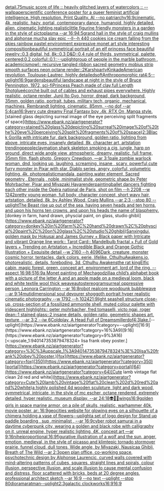 [detail](https://www.ebank.nz/aiartgenerator?category=detail)[.75](https://www.ebank.nz/aiartgenerator?category=.75)[music score of life :: heavily glitched layers of watercolors :: --wallpaper](https://www.ebank.nz/aiartgenerator?category=music%20score%20of%20life%20%3A%3A%20heavily%20glitched%20layers%20of%20watercolors%20%3A%3A%20--wallpaper)[scientific conference poster for a queer feminist artificial intelligence. High resolution. Print Quality. AI --no patriarchy](https://www.ebank.nz/aiartgenerator?category=scientific%20conference%20poster%20for%20a%20queer%20feminist%20artificial%20intelligence.%20High%20resolution.%20Print%20Quality.%20AI%20--no%20patriarchy)[16:9](https://www.ebank.nz/aiartgenerator?category=16%3A9)[cinematic, 4k, realistic, hazy, portal, contemporary dance, humanoid, highly detailed, alien, cinematic lighting,](https://www.ebank.nz/aiartgenerator?category=cinematic%2C%204k%2C%20realistic%2C%20hazy%2C%20portal%2C%20contemporary%20dance%2C%20humanoid%2C%20highly%20detailed%2C%20alien%2C%20cinematic%20lighting%2C)[realistic](https://www.ebank.nz/aiartgenerator?category=realistic)[little figurine friendly monsters in a garden in the style of pictoplasma --ar 16:9](https://www.ebank.nz/aiartgenerator?category=little%20figurine%20friendly%20monsters%20in%20a%20garden%20in%20the%20style%20of%20pictoplasma%20--ar%2016%3A9)[4:5](https://www.ebank.nz/aiartgenerator?category=4%3A5)[grand hall in the style of craig mullins and alphonse mucha slav epic --ll](https://www.ebank.nz/aiartgenerator?category=grand%20hall%20in%20the%20style%20of%20craig%20mullins%20and%20alphonse%20mucha%20slav%20epic%20--ll)[--h 440 cookies ice cream falling from the skies rainbow pastel environment expressive monet art style interesting composition](https://www.ebank.nz/aiartgenerator?category=--h%20440%20cookies%20ice%20cream%20falling%20from%20the%20skies%20rainbow%20pastel%20environment%20expressive%20monet%20art%20style%20interesting%20composition)[beautiful symmetrical portrait of an elf princess face beautiful jewelry::0.3 digital, hd, 8k::0.3 D&D::0.4 rule of thirds, symmetrical, palette, centered:0.2 colorful::0.1](https://www.ebank.nz/aiartgenerator?category=beautiful%20symmetrical%20portrait%20of%20an%20elf%20princess%20face%20beautiful%20jewelry%3A%3A0.3%20digital%2C%20hd%2C%208k%3A%3A0.3%20D%26D%3A%3A0.4%20rule%20of%20thirds%2C%20symmetrical%2C%20palette%2C%20centered%3A0.2%20colorful%3A%3A0.1)[::](https://www.ebank.nz/aiartgenerator?category=%3A%3A)[--uplight](https://www.ebank.nz/aiartgenerator?category=--uplight)[group of people in the marble bathroom , academicism](https://www.ebank.nz/aiartgenerator?category=group%20of%20people%20in%20the%20marble%20bathroom%20%2C%20academicism)[owl:: recursive tangled ribbon sacred geometry mobius strip smooth surfaces neon octane render::2](https://www.ebank.nz/aiartgenerator?category=owl%3A%3A%20recursive%20tangled%20ribbon%20sacred%20geometry%20mobius%20strip%20smooth%20surfaces%20neon%20octane%20render%3A%3A2)[Karsh](https://www.ebank.nz/aiartgenerator?category=Karsh)[party](https://www.ebank.nz/aiartgenerator?category=party)[Kinkade](https://www.ebank.nz/aiartgenerator?category=Kinkade)[American revolution, Toulouse-Lautrec, highly detailed](https://www.ebank.nz/aiartgenerator?category=American%20revolution%2C%20Toulouse-Lautrec%2C%20highly%20detailed)[soft](https://www.ebank.nz/aiartgenerator?category=soft)[Anthropomorphic rat](https://www.ebank.nz/aiartgenerator?category=Anthropomorphic%20rat)[4:5](https://www.ebank.nz/aiartgenerator?category=4%3A5)[--uplight](https://www.ebank.nz/aiartgenerator?category=--uplight)[16:9](https://www.ebank.nz/aiartgenerator?category=16%3A9)[gardens](https://www.ebank.nz/aiartgenerator?category=gardens)[beautiful landscape at night in the style of Bruce Pennington, 1972, sci-fi](https://www.ebank.nz/aiartgenerator?category=beautiful%20landscape%20at%20night%20in%20the%20style%20of%20Bruce%20Pennington%2C%201972%2C%20sci-fi)[Princess Peach,made of clay,full Length Shot](https://www.ebank.nz/aiartgenerator?category=Princess%20Peach%2Cmade%20of%20clay%2Cfull%20Length%20Shot)[glue](https://www.ebank.nz/aiartgenerator?category=glue)[écorché built out of cables and exhaust pipes everywhere. Highly realistic, octane render, Junji Ito Gyo, horror, dread, dark background, 35mm, golden ratio, portrait, tubes, military tech, organic, mechanical, machines, Rembrandt lighting, cinematic, 85mm, --no dof --ar 5:4](https://www.ebank.nz/aiartgenerator?category=%C3%A9corch%C3%A9%20built%20out%20of%20cables%20and%20exhaust%20pipes%20everywhere.%20Highly%20realistic%2C%20octane%20render%2C%20Junji%20Ito%20Gyo%2C%20horror%2C%20dread%2C%20dark%20background%2C%2035mm%2C%20golden%20ratio%2C%20portrait%2C%20tubes%2C%20military%20tech%2C%20organic%2C%20mechanical%2C%20machines%2C%20Rembrandt%20lighting%2C%20cinematic%2C%2085mm%2C%20--no%20dof%20--ar%205%3A4)[can](https://www.ebank.nz/aiartgenerator?category=can)[16:9](https://www.ebank.nz/aiartgenerator?category=16%3A9)[very cute dreamy Final Fantasy boy .4k ,RTX On ,Manga style.](https://www.ebank.nz/aiartgenerator?category=very%20cute%20dreamy%20Final%20Fantasy%20boy%20.4k%20%2CRTX%20On%20%2CManga%20style.)[stained glass depicting surreal image of the eye perceiving split fragments of space](https://www.ebank.nz/aiartgenerator?category=stained%20glass%20depicting%20surreal%20image%20of%20the%20eye%20perceiving%20split%20fragments%20of%20space)[2:3](https://www.ebank.nz/aiartgenerator?category=2%3A3)[Black Gorilla with intricate fur, dark background, golden ratio, lighting from above, intricate eyes, insanely detailed, 8k, character art, artstation trending](https://www.ebank.nz/aiartgenerator?category=Black%20Gorilla%20with%20intricate%20fur%2C%20dark%20background%2C%20golden%20ratio%2C%20lighting%20from%20above%2C%20intricate%20eyes%2C%20insanely%20detailed%2C%208k%2C%20character%20art%2C%20artstation%20trending)[people](https://www.ebank.nz/aiartgenerator?category=people)[claymation shark skeleton smoking a cig, jungle, harp on ground, direct wide angle view, atmospheric, dreamy, realistic, full frame, 35mm film, flash photo, Gregory Crewdson, —ar 3:1](https://www.ebank.nz/aiartgenerator?category=claymation%20shark%20skeleton%20smoking%20a%20cig%2C%20jungle%2C%20harp%20on%20ground%2C%20direct%20wide%20angle%20view%2C%20atmospheric%2C%20dreamy%2C%20realistic%2C%20full%20frame%2C%2035mm%20film%2C%20flash%20photo%2C%20Gregory%20Crewdson%2C%20%E2%80%94ar%203%3A1)[pale zombie warlock woman, dnd, looking up, laughing, screaming, insane , scary, powerful,](https://www.ebank.nz/aiartgenerator?category=pale%20zombie%20warlock%20woman%2C%20dnd%2C%20looking%20up%2C%20laughing%2C%20screaming%2C%20insane%20%2C%20scary%2C%20powerful%2C)[cute furry monster in Pixar with star, Diablo series, angry, colorful, volumetric lighting, 4k, photorealistic](https://www.ebank.nz/aiartgenerator?category=cute%20furry%20monster%20in%20Pixar%20with%20star%2C%20Diablo%20series%2C%20angry%2C%20colorful%2C%20volumetric%20lighting%2C%204k%2C%20photorealistic)[mandala ,painting,water element, Sacred geometry , Eternals , noble ,minimalist style ,geometric shape,by Peter Mohrbacher, Pixar and Miyazaki Haya](https://www.ebank.nz/aiartgenerator?category=mandala%20%2Cpainting%2Cwater%20element%2C%20Sacred%20geometry%20%2C%20Eternals%20%2C%20noble%20%2Cminimalist%20style%20%2Cgeometric%20shape%2Cby%20Peter%20Mohrbacher%2C%20Pixar%20and%20Miyazaki%20Haya)[render](https://www.ebank.nz/aiartgenerator?category=render)[painting](https://www.ebank.nz/aiartgenerator?category=painting)[](https://www.ebank.nz/aiartgenerator?category=)[ballet dancers fighting each other inside the Opéra national de Paris, shot on film --h 2208 --w 1242](https://www.ebank.nz/aiartgenerator?category=ballet%20dancers%20fighting%20each%20other%20inside%20the%20Op%C3%A9ra%20national%20de%20Paris%2C%20shot%20on%20film%20--h%202208%20--w%201242)[pretty young woman, full body, character concept, short wavy hair, artstation, detailed, 8k, by Ashley Wood, Craig Mullins --ar 2:3 --stop 80 --uplight](https://www.ebank.nz/aiartgenerator?category=pretty%20young%20woman%2C%20full%20body%2C%20character%20concept%2C%20short%20wavy%20hair%2C%20artstation%2C%20detailed%2C%208k%2C%20by%20Ashley%20Wood%2C%20Craig%20Mullins%20--ar%202%3A3%20--stop%2080%20--uplight)[The Beast rise up out of the sea, having seven heads and ten horns, and upon his horns ten crowns, and upon his heads the name of blasphemy.](https://www.ebank.nz/aiartgenerator?category=The%20Beast%20rise%20up%20out%20of%20the%20sea%2C%20having%20seven%20heads%20and%20ten%20horns%2C%20and%20upon%20his%20horns%20ten%20crowns%2C%20and%20upon%20his%20heads%20the%20name%20of%20blasphemy.)[donkey in farm, hand drawn, physcial paint, on glass, studio ghibli](https://www.ebank.nz/aiartgenerator?category=donkey%20in%20farm%2C%20hand%20drawn%2C%20physcial%20paint%2C%20on%20glass%2C%20studio%20ghibli)[Sanxingdui, golden mask by Hokusai and James Gurney + Black paper with Intricate and vibrant Orange line work:: Tarot Card:: Mandelbulb fractal + Full of Gold layers + Trending on Artstation + Incredible Black and Orange Gothic Illustration + Exquisite detail  --w 2160  --h 4096](https://www.ebank.nz/aiartgenerator?category=Sanxingdui%2C%20golden%20mask%20by%20Hokusai%20and%20James%20Gurney%20%2B%20Black%20paper%20with%20Intricate%20and%20vibrant%20Orange%20line%20work%3A%3A%20Tarot%20Card%3A%3A%20Mandelbulb%20fractal%20%2B%20Full%20of%20Gold%20layers%20%2B%20Trending%20on%20Artstation%20%2B%20Incredible%20Black%20and%20Orange%20Gothic%20Illustration%20%2B%20Exquisite%20detail%20%20--w%202160%20%20--h%204096)[Dark, creature, monster cosmic horror, tentacles, dark colors, eerie, lifelike, CthulhuAwakens.io, photorealistic, details, foreboding, 3d, Cthulhu Awakens](https://www.ebank.nz/aiartgenerator?category=Dark%2C%20creature%2C%20monster%20cosmic%20horror%2C%20tentacles%2C%20dark%20colors%2C%20eerie%2C%20lifelike%2C%20CthulhuAwakens.io%2C%20photorealistic%2C%20details%2C%20foreboding%2C%203d%2C%20Cthulhu%20Awakens)[the rat king](https://www.ebank.nz/aiartgenerator?category=the%20rat%20king)[Elfic cabin, magic forest, green, concept art, environment art, lord of the ring, --aspect 16:9](https://www.ebank.nz/aiartgenerator?category=Elfic%20cabin%2C%20magic%20forest%2C%20green%2C%20concept%20art%2C%20environment%20art%2C%20lord%20of%20the%20ring%2C%20--aspect%2016%3A9)[8:5](https://www.ebank.nz/aiartgenerator?category=8%3A5)[16:9](https://www.ebank.nz/aiartgenerator?category=16%3A9)[a Monet painting of Mechagodzilla](https://www.ebank.nz/aiartgenerator?category=a%20Monet%20painting%20of%20Mechagodzilla)[a child’s alphabet book with a picture of the letter A and an apple  made on a medieval loom, black and white textile wool thick weave](https://www.ebank.nz/aiartgenerator?category=a%20child%E2%80%99s%20alphabet%20book%20with%20a%20picture%20of%20the%20letter%20A%20and%20an%20apple%20%20made%20on%20a%20medieval%20loom%2C%20black%20and%20white%20textile%20wool%20thick%20weave)[autostereogram](https://www.ebank.nz/aiartgenerator?category=autostereogram)[surreal oppressive person, Leonora Carrington --ar 16:8](https://www.ebank.nz/aiartgenerator?category=surreal%20oppressive%20person%2C%20Leonora%20Carrington%20--ar%2016%3A8)[robot realcore woodpunk bubblewave --ar 9:14](https://www.ebank.nz/aiartgenerator?category=robot%20realcore%20woodpunk%20bubblewave%20--ar%209%3A14)[mutidimensional soul devourer shoggoth portrait hyper realistic cinematic photography --w 1792 --h 1024](https://www.ebank.nz/aiartgenerator?category=mutidimensional%20soul%20devourer%20shoggoth%20portrait%20hyper%20realistic%20cinematic%20photography%20--w%201792%20--h%201024)[21:9](https://www.ebank.nz/aiartgenerator?category=21%3A9)[light,](https://www.ebank.nz/aiartgenerator?category=light%2C)[seashell structure close-up, cross-section of a fossilized ammonite shell, muted colour palette with iridescent highlights:: peter mohrbacher, fred tomaselli, victo ngai, roger dean::1 stained glass::2 insane details, golden ratio, geometric shapes art, texture, --ar 3:2 --iw 6](https://www.ebank.nz/aiartgenerator?category=seashell%20structure%20close-up%2C%20cross-section%20of%20a%20fossilized%20ammonite%20shell%2C%20muted%20colour%20palette%20with%20iridescent%20highlights%3A%3A%20peter%20mohrbacher%2C%20fred%20tomaselli%2C%20victo%20ngai%2C%20roger%20dean%3A%3A1%20stained%20glass%3A%3A2%20insane%20details%2C%20golden%20ratio%2C%20geometric%20shapes%20art%2C%20texture%2C%20--ar%203%3A2%20--iw%206)[Coldplay, A Head Full of Dreams](https://www.ebank.nz/aiartgenerator?category=Coldplay%2C%20A%20Head%20Full%20of%20Dreams)[miller](https://www.ebank.nz/aiartgenerator?category=miller)[dof](https://www.ebank.nz/aiartgenerator?category=dof)[4:3](https://www.ebank.nz/aiartgenerator?category=4%3A3)[lake.](https://www.ebank.nz/aiartgenerator?category=lake.)[--uplight](https://www.ebank.nz/aiartgenerator?category=--uplight)[16:9](https://www.ebank.nz/aiartgenerator?category=16%3A9)[9:16](https://www.ebank.nz/aiartgenerator?category=9%3A16)[<:upscale_1:940147353879478324> lisa frank obey poster.](https://www.ebank.nz/aiartgenerator?category=%3C%3Aupscale_1%3A940147353879478324%3E%20lisa%20frank%20obey%20poster.)[fox](https://www.ebank.nz/aiartgenerator?category=fox)[350](https://www.ebank.nz/aiartgenerator?category=350)[portal](https://www.ebank.nz/aiartgenerator?category=portal)[64](https://www.ebank.nz/aiartgenerator?category=64)[Cute lamb vintage flat clean 2d red and white](https://www.ebank.nz/aiartgenerator?category=Cute%20lamb%20vintage%20flat%20clean%202d%20red%20and%20white)[a highly polished  4d wooden sculpture, light and dark wood, symmetrical,  intricate,  in the style of mc escher, octane rendered,  extremely detailed,  hyper realistic, museum display,  --ar 24:18](https://www.ebank.nz/aiartgenerator?category=a%20highly%20polished%20%204d%20wooden%20sculpture%2C%20light%20and%20dark%20wood%2C%20symmetrical%2C%20%20intricate%2C%20%20in%20the%20style%20of%20mc%20escher%2C%20octane%20rendered%2C%20%20extremely%20detailed%2C%20%20hyper%20realistic%2C%20museum%20display%2C%20%20--ar%2024%3A18)[👽🤖💀](https://www.ebank.nz/aiartgenerator?category=%F0%9F%91%BD%F0%9F%A4%96%F0%9F%92%80)[wings](https://www.ebank.nz/aiartgenerator?category=wings)[](https://www.ebank.nz/aiartgenerator?category=)[16:9](https://www.ebank.nz/aiartgenerator?category=16%3A9)[golden girls in space marine armor, on a pile of skulls, realistic, warhammer 40k, movie poster, ar: 16:9](https://www.ebank.nz/aiartgenerator?category=golden%20girls%20in%20space%20marine%20armor%2C%20on%20a%20pile%20of%20skulls%2C%20realistic%2C%20warhammer%2040k%2C%20movie%20poster%2C%20ar%3A%2016%3A9)[geocities website for glowing eyes on a silhouette of a chimera holding a vase of flowers](https://www.ebank.nz/aiartgenerator?category=geocities%20website%20for%20glowing%20eyes%20on%20a%20silhouette%20of%20a%20chimera%20holding%20a%20vase%20of%20flowers)[--uplight](https://www.ebank.nz/aiartgenerator?category=--uplight)[a set of logo design for Stand up paddle boarding , sup ,minimalist , --ar 16:9](https://www.ebank.nz/aiartgenerator?category=a%20set%20of%20logo%20design%20for%20Stand%20up%20paddle%20boarding%20%2C%20sup%20%2Cminimalist%20%2C%20--ar%2016%3A9)[cyber robot samurai in a daytime cyberpunk city, wearing a golden and black robe with calligraphy on it, unreal engine, hyper realistic lighting, 4K, concept art —ar 9:16](https://www.ebank.nz/aiartgenerator?category=cyber%20robot%20samurai%20in%20a%20daytime%20cyberpunk%20city%2C%20wearing%20a%20golden%20and%20black%20robe%20with%20calligraphy%20on%20it%2C%20unreal%20engine%2C%20hyper%20realistic%20lighting%2C%204K%2C%20concept%20art%20%E2%80%94ar%209%3A16)[nihei](https://www.ebank.nz/aiartgenerator?category=nihei)[proportional,](https://www.ebank.nz/aiartgenerator?category=proportional%2C)[16:9](https://www.ebank.nz/aiartgenerator?category=16%3A9)[figurative illustration of a wolf and the sun, anger, emotion, medieval, in the style of picasso and klimt](https://www.ebank.nz/aiartgenerator?category=figurative%20illustration%20of%20a%20wolf%20and%20the%20sun%2C%20anger%2C%20emotion%2C%20medieval%2C%20in%20the%20style%20of%20picasso%20and%20klimt)[epic tornado stormover prairie, funnel cloud, dull tones, Wide angle, by Miyazaki, Nausicaa Ghibli, Breath of The Wild --ar 2:3](https://www.ebank.nz/aiartgenerator?category=epic%20tornado%20stormover%20prairie%2C%20funnel%20cloud%2C%20dull%20tones%2C%20Wide%20angle%2C%20by%20Miyazaki%2C%20Nausicaa%20Ghibli%2C%20Breath%20of%20The%20Wild%20--ar%202%3A3)[open plan office, co-working space, psychotechnic design by Alphonse Laurencic, curved walls covered with mind-altering patterns of cubes, squares, straight lines and spirals, colour illusion, perspective illusion, and scale illusion to cause mental confusion and distress, floor scattered with bricks, beds at 20 degree angles, professional architect sketch --ar 16:9 --no text --uplight --stop 80](https://www.ebank.nz/aiartgenerator?category=open%20plan%20office%2C%20co-working%20space%2C%20psychotechnic%20design%20by%20Alphonse%20Laurencic%2C%20curved%20walls%20covered%20with%20mind-altering%20patterns%20of%20cubes%2C%20squares%2C%20straight%20lines%20and%20spirals%2C%20colour%20illusion%2C%20perspective%20illusion%2C%20and%20scale%20illusion%20to%20cause%20mental%20confusion%20and%20distress%2C%20floor%20scattered%20with%20bricks%2C%20beds%20at%2020%20degree%20angles%2C%20professional%20architect%20sketch%20--ar%2016%3A9%20--no%20text%20--uplight%20--stop%2080)[diorama](https://www.ebank.nz/aiartgenerator?category=diorama)[ratman](https://www.ebank.nz/aiartgenerator?category=ratman)[--uplight](https://www.ebank.nz/aiartgenerator?category=--uplight)[2:3](https://www.ebank.nz/aiartgenerator?category=2%3A3)[galactic clockworks](https://www.ebank.nz/aiartgenerator?category=galactic%20clockworks)[16:9](https://www.ebank.nz/aiartgenerator?category=16%3A9)[16:9](https://www.ebank.nz/aiartgenerator?category=16%3A9)